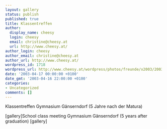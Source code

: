 ```yaml
---
layout: gallery
status: publish
published: true
title: Klassentreffen
author:
  display_name: cheesy
  login: cheesy
  email: christine@cheesy.at
  url: http://www.cheesy.at/
author_login: cheesy
author_email: christine@cheesy.at
author_url: http://www.cheesy.at/
wordpress_id: 1718
wordpress_url: http://www.cheesy.at/wordpress/photos/freunde/x2003/2003-04-17/
date: '2003-04-17 00:00:00 +0100'
date_gmt: '2003-04-16 22:00:00 +0100'
categories:
- Uncategorized
comments: []
---
```

<!--:de-->Klassentreffen Gymnasium Gänserndorf (5 Jahre nach der Matura)
[gallery]<!--:--><!--:en-->School class meeting Gymnasium Gänserndorf (5 years after graduation)
[gallery]<!--:-->
